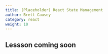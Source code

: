```yaml
---
title: (Placeholder) React State Management
author: Brett Causey
category: react
weight: 10
---
```


## Lessson coming soon

